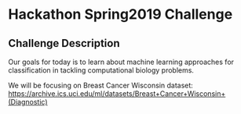 # Hackathon Spring2019 Challenge

## Challenge Description

Our goals for today is to learn about machine learning approaches for classification in tackling computational biology problems.

We will be focusing on Breast Cancer Wisconsin dataset: https://archive.ics.uci.edu/ml/datasets/Breast+Cancer+Wisconsin+(Diagnostic)
